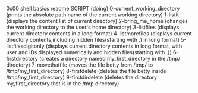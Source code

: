 0x00 shell basics readme
     SCRIPT			(doing)
0-current_working_directory	(prints the absolute path name of the current working directory)
1-listit			(displays the content list of current directory)
2-bring_me_home			(changes the working directory to the user's home directory)
3-listfiles			(displays current directory contents in a long format)
4-listmorefiles			(displays current directory contents,including hidden files(starting with .) in long format)
5-listfilesdigitonly		(displays current directory contents in long format, with user and IDs displayed numerically and hidden files(starting with .))
6-firstdirectory		(creates a directory named my_first_directory in the /tmp/ directory)
7-movethatfile			(moves the file betty from /tmp/ to /tmp/my_first_directory)
8-firstdelete			(deletes the file betty inside /tmp/my_first_directory)
9-firstdirdelete		(deletes the directory my_first_directory thst is in the /tmp directory)
